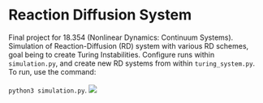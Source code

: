 # Reaction Diffusion System

Final project for 18.354 (Nonlinear Dynamics: Continuum Systems). Simulation of Reaction-Diffusion (RD) system with various RD schemes, goal being to create Turing Instabilities. Configure runs within `simulation.py`, and create new RD systems from within `turing_system.py`. To run, use the command: <br> <br>
`python3 simulation.py`.
![](presentation_animations/dsc0.gif)
